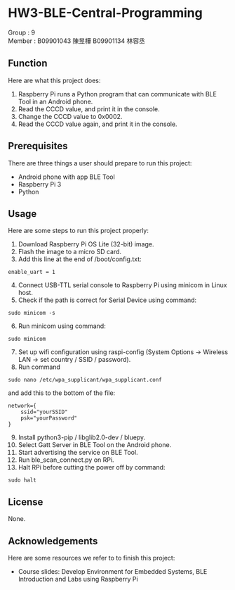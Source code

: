 # HW3-BLE-Central-Programming

Group : 9  
Member : B09901043 陳昱樺 B09901134 林容丞

Function
---
Here are what this project does:
1. Raspberry Pi runs a Python program that can communicate with BLE Tool in an Android  phone.
2. Read the CCCD value, and print it in the console.
3. Change the CCCD value to 0x0002.
4. Read the CCCD value again, and print it in the console.

Prerequisites
---
There are three things a user should prepare to run this project:
* Android phone with app BLE Tool
* Raspberry Pi 3
* Python

Usage
---
Here are some steps to run this project properly:
1. Download Raspberry Pi OS Lite (32-bit) image. 
2. Flash the image to a micro SD card. 
3. Add this line at the end of /boot/config.txt: 
```
enable_uart = 1
```
4. Connect USB-TTL serial console to Raspberry Pi using minicom in Linux host. 
5. Check if the path is correct for Serial Device using command: 
```
sudo minicom -s
```
6. Run minicom using command: 
```
sudo minicom
```
7. Set up wifi configuration using raspi-config (System Options → Wireless LAN → set country / SSID / password). 
8. Run command
```
sudo nano /etc/wpa_supplicant/wpa_supplicant.conf
```
and add this to the bottom of the file: 
```
network={
    ssid="yourSSID"
    psk="yourPassword"
}
```
9. Install python3-pip / libglib2.0-dev / bluepy. 
10. Select Gatt Server in BLE Tool on the Android phone. 
11. Start advertising the service on BLE Tool. 
12. Run ble_scan_connect.py on RPi. 
13. Halt RPi before cutting the power off by command: 
```
sudo halt
```

License
---
None.

Acknowledgements
---
Here are some resources we refer to to finish this project:
* Course slides: Develop Environment for Embedded Systems, BLE Introduction and Labs using Raspberry Pi
